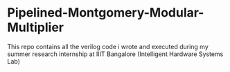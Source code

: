 # Pipelined-Montgomery-Modular-Multiplier
This repo contains all the verilog code i wrote and executed during my summer research internship at IIIT Bangalore (Intelligent Hardware Systems Lab)
